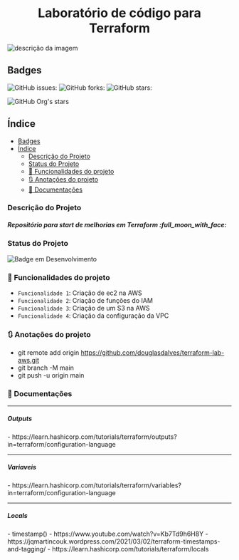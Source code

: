 <h1 align="center"> Laboratório de código para Terraform </h1>

![descrição da imagem](https://imgur.com/7miBcAA)

## Badges

![GitHub issues:](https://img.shields.io/github/issues/douglasdalves/terraform-lab-aws)
![GitHub forks:](https://img.shields.io/github/forks/douglasdalves/terraform-lab-aws)
![GitHub stars:](https://img.shields.io/github/stars/douglasdalves/terraform-lab-aws)

![GitHub Org's stars](https://img.shields.io/github/stars/douglasdalves?style=social)

## Índice 

- [Badges](#badges)
- [Índice](#índice)
  - [Descrição do Projeto](#descrição-do-projeto)
  - [Status do Projeto](#status-do-projeto)
  - [:hammer: Funcionalidades do projeto](#hammer-funcionalidades-do-projeto)
  - [:arrows_clockwise: Anotações do projeto](#arrows_clockwise-anotações-do-projeto)
  - [:twisted_rightwards_arrows: Documentações](#twisted_rightwards_arrows-documentações)

### Descrição do Projeto

<h5> Repositório para start de melhorias em Terraform :full_moon_with_face: </h5>

### Status do Projeto

![Badge em Desenvolvimento](http://img.shields.io/static/v1?label=STATUS&message=EM%20DESENVOLVIMENTO&color=GREEN&style=for-the-badge)

### :hammer: Funcionalidades do projeto

- `Funcionalidade 1`: Criação de ec2 na AWS
- `Funcionalidade 2`: Criação de funções do IAM
- `Funcionalidade 3`: Criação de um S3 na AWS
- `Funcionalidade 4`: Criação da configuração da VPC


### :arrows_clockwise: Anotações do projeto

- git remote add origin https://github.com/douglasdalves/terraform-lab-aws.git
- git branch -M main
- git push -u origin main

### :twisted_rightwards_arrows: Documentações 

--- 
<h5> Outputs </h5>
- https://learn.hashicorp.com/tutorials/terraform/outputs?in=terraform/configuration-language

--- 
<h5> Variaveis </h5> 
- https://learn.hashicorp.com/tutorials/terraform/variables?in=terraform/configuration-language

--- 
<h5> Locals </h5> 
- timestamp()
  - https://www.youtube.com/watch?v=Kb7Td9h6H8Y
  - https://jqmartincouk.wordpress.com/2021/03/02/terraform-timestamps-and-tagging/
  - https://learn.hashicorp.com/tutorials/terraform/locals
